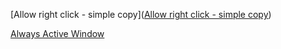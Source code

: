 [Allow right click - simple copy]([Allow right click - simple copy](https://chrome.google.com/webstore/detail/allow-right-click-simple/cinnaghekiafnplijmadmifnoaecefdd))

[Always Active Window](https://chrome.google.com/webstore/detail/always-active-window-alwa/ehllkhjndgnlokhomdlhgbineffifcbj)
